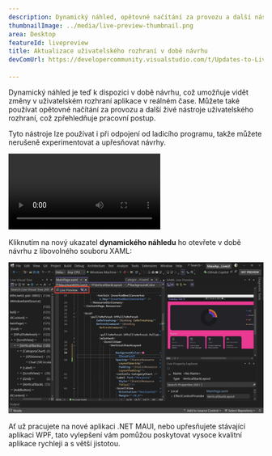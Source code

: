 ```yaml
---
description: Dynamický náhled, opětovné načítání za provozu a další nástroje uživatelského rozhraní jsou nyní k dispozici v době návrhu.
thumbnailImage: ../media/live-preview-thumbnail.png
area: Desktop
featureId: livepreview
title: Aktualizace uživatelského rozhraní v době návrhu
devComUrl: https://developercommunity.visualstudio.com/t/Updates-to-Live-Preview-Hot-Reload-and/10846679

---
```



Dynamický náhled je teď k dispozici v době návrhu, což umožňuje vidět změny v uživatelském rozhraní aplikace v reálném čase. Můžete také používat opětovné načítání za provozu a další živé nástroje uživatelského rozhraní, což zpřehledňuje pracovní postup.

Tyto nástroje lze používat i při odpojení od ladicího programu, takže můžete nerušeně experimentovat a upřesňovat návrhy.

![Ukázka dynamického náhledu](../media/live-preview.mp4)

Kliknutím na nový ukazatel **dynamického náhledu** ho otevřete v době návrhu z libovolného souboru XAML:

![Snímek obrazovky s dynamickým náhledem](../media/live-preview.png)

Ať už pracujete na nové aplikaci .NET MAUI, nebo upřesňujete stávající aplikaci WPF, tato vylepšení vám pomůžou poskytovat vysoce kvalitní aplikace rychleji a s větší jistotou.

